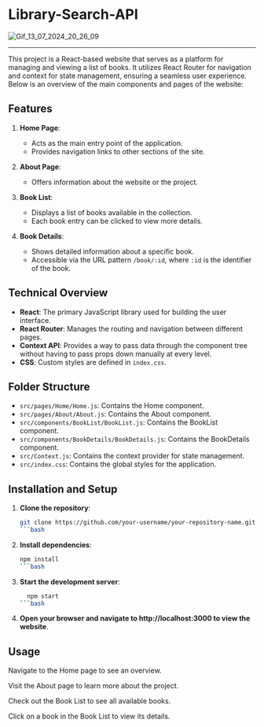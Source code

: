 # Library-Search-API

![Gif_13_07_2024_20_26_09](https://github.com/user-attachments/assets/d47129ee-c30a-441d-8134-813b64d51cc6)
<hr/>

This project is a React-based website that serves as a platform for managing and viewing a list of books. It utilizes React Router for navigation and context for state management, ensuring a seamless user experience. Below is an overview of the main components and pages of the website:

## Features

1. **Home Page**:
   - Acts as the main entry point of the application.
   - Provides navigation links to other sections of the site.

2. **About Page**:
   - Offers information about the website or the project.

3. **Book List**:
   - Displays a list of books available in the collection.
   - Each book entry can be clicked to view more details.

4. **Book Details**:
   - Shows detailed information about a specific book.
   - Accessible via the URL pattern `/book/:id`, where `:id` is the identifier of the book.

## Technical Overview

- **React**: The primary JavaScript library used for building the user interface.
- **React Router**: Manages the routing and navigation between different pages.
- **Context API**: Provides a way to pass data through the component tree without having to pass props down manually at every level.
- **CSS**: Custom styles are defined in `index.css`.

## Folder Structure

- `src/pages/Home/Home.js`: Contains the Home component.
- `src/pages/About/About.js`: Contains the About component.
- `src/components/BookList/BookList.js`: Contains the BookList component.
- `src/components/BookDetails/BookDetails.js`: Contains the BookDetails component.
- `src/Context.js`: Contains the context provider for state management.
- `src/index.css`: Contains the global styles for the application.

## Installation and Setup

1. **Clone the repository**:

   ```bash
   git clone https://github.com/your-username/your-repository-name.git
   ```bash
   
2. **Install dependencies**:
    ```bash
    npm install
    ```bash
    
3.  **Start the development server**:
    ```bash
      npm start
    ```bash
4. **Open your browser and navigate to http://localhost:3000 to view the website**.

## Usage
Navigate to the Home page to see an overview.

Visit the About page to learn more about the project.

Check out the Book List to see all available books.

Click on a book in the Book List to view its details.

